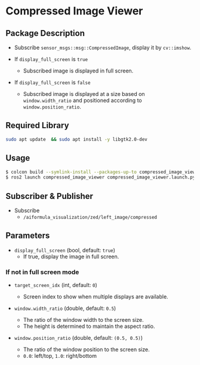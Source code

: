# Compressed Image Viewer

## Package Description
- Subscribe `sensor_msgs::msg::CompressedImage`, display it by `cv::imshow`.

- If `display_full_screen` is `true`
    - Subscribed image is displayed in full screen.

- If `display_full_screen` is `false`
    - Subscribed image is displayed at a size based on `window.width_ratio` and positioned according to `window.position_ratio`.


## Required Library
```sh
sudo apt update  && sudo apt install -y libgtk2.0-dev
```

## Usage
```sh
$ colcon build --symlink-install --packages-up-to compressed_image_viewer
$ ros2 launch compressed_image_viewer compressed_image_viewer.launch.py
```

## Subscriber & Publisher
- Subscribe
    - `/aiformula_visualization/zed/left_image/compressed`

## Parameters
- `display_full_screen` (bool, default: `true`)
    - If true, display the image in full screen.

### If not in full screen mode
- `target_screen_idx` (int, default: `0`)
    - Screen index to show when multiple displays are available.

- `window.width_ratio` (double, default: `0.5`)
    - The ratio of the window width to the screen size.
    - The height is determined to maintain the aspect ratio.

- `window.position_ratio` (double, default: `(0.5, 0.5)`)
    - The ratio of the window position to the screen size.
    - `0.0`: left/top, `1.0`: right/bottom

